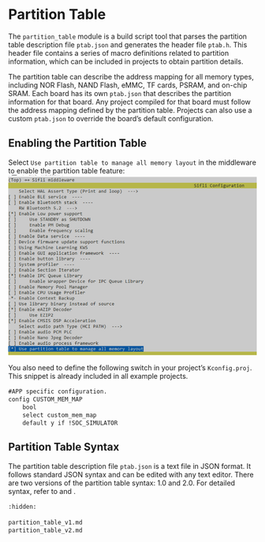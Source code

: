 # Partition Table

The `partition_table` module is a build script tool that parses the partition table description file `ptab.json` and generates the header file `ptab.h`. This header file contains a series of macro definitions related to partition information, which can be included in projects to obtain partition details.

The partition table can describe the address mapping for all memory types, including NOR Flash, NAND Flash, eMMC, TF cards, PSRAM, and on-chip SRAM. Each board has its own `ptab.json` that describes the partition information for that board. Any project compiled for that board must follow the address mapping defined by the partition table. Projects can also use a custom `ptab.json` to override the board’s default configuration.

## Enabling the Partition Table

Select `Use partition table to manage all memory layout` in the middleware to enable the partition table feature:
![](../../assets/partition_table/ptab_menuconfig.png)

You also need to define the following switch in your project’s `Kconfig.proj`. This snippet is already included in all example projects.

```kconfig
#APP specific configuration.
config CUSTOM_MEM_MAP
    bool 
	select custom_mem_map
	default y if !SOC_SIMULATOR
```

## Partition Table Syntax

The partition table description file `ptab.json` is a text file in JSON format. It follows standard JSON syntax and can be edited with any text editor. There are two versions of the partition table syntax: 1.0 and 2.0. For detailed syntax, refer to [](partition_table_v1.md) and [](partition_table_v2.md).

```{toctree}
:hidden:

partition_table_v1.md
partition_table_v2.md
```
